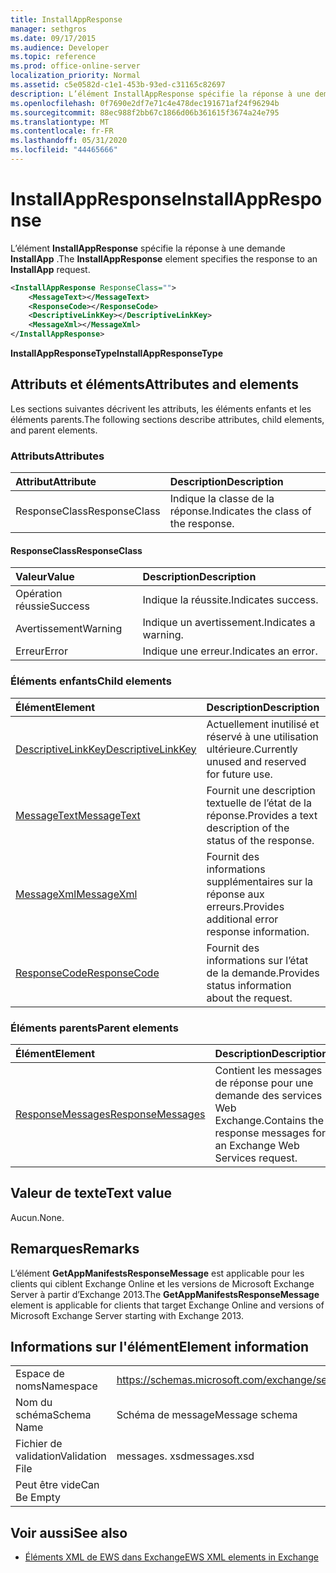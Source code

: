 ```yaml
---
title: InstallAppResponse
manager: sethgros
ms.date: 09/17/2015
ms.audience: Developer
ms.topic: reference
ms.prod: office-online-server
localization_priority: Normal
ms.assetid: c5e0582d-c1e1-453b-93ed-c31165c82697
description: L’élément InstallAppResponse spécifie la réponse à une demande InstallApp.
ms.openlocfilehash: 0f7690e2df7e71c4e478dec191671af24f96294b
ms.sourcegitcommit: 88ec988f2bb67c1866d06b361615f3674a24e795
ms.translationtype: MT
ms.contentlocale: fr-FR
ms.lasthandoff: 05/31/2020
ms.locfileid: "44465666"
---
```

# <a name="installappresponse"></a><span data-ttu-id="f7bfa-103">InstallAppResponse</span><span class="sxs-lookup"><span data-stu-id="f7bfa-103">InstallAppResponse</span></span>

<span data-ttu-id="f7bfa-104">L’élément **InstallAppResponse** spécifie la réponse à une demande **InstallApp** .</span><span class="sxs-lookup"><span data-stu-id="f7bfa-104">The **InstallAppResponse** element specifies the response to an **InstallApp** request.</span></span> 
  
```xml
<InstallAppResponse ResponseClass="">
    <MessageText></MessageText>
    <ResponseCode></ResponseCode>
    <DescriptiveLinkKey></DescriptiveLinkKey>
    <MessageXml></MessageXml>
</InstallAppResponse>
```

 <span data-ttu-id="f7bfa-105">**InstallAppResponseType**</span><span class="sxs-lookup"><span data-stu-id="f7bfa-105">**InstallAppResponseType**</span></span>
## <a name="attributes-and-elements"></a><span data-ttu-id="f7bfa-106">Attributs et éléments</span><span class="sxs-lookup"><span data-stu-id="f7bfa-106">Attributes and elements</span></span>

<span data-ttu-id="f7bfa-107">Les sections suivantes décrivent les attributs, les éléments enfants et les éléments parents.</span><span class="sxs-lookup"><span data-stu-id="f7bfa-107">The following sections describe attributes, child elements, and parent elements.</span></span>
  
### <a name="attributes"></a><span data-ttu-id="f7bfa-108">Attributs</span><span class="sxs-lookup"><span data-stu-id="f7bfa-108">Attributes</span></span>

|<span data-ttu-id="f7bfa-109">**Attribut**</span><span class="sxs-lookup"><span data-stu-id="f7bfa-109">**Attribute**</span></span>|<span data-ttu-id="f7bfa-110">**Description**</span><span class="sxs-lookup"><span data-stu-id="f7bfa-110">**Description**</span></span>|
|:-----|:-----|
|<span data-ttu-id="f7bfa-111">ResponseClass</span><span class="sxs-lookup"><span data-stu-id="f7bfa-111">ResponseClass</span></span>  <br/> |<span data-ttu-id="f7bfa-112">Indique la classe de la réponse.</span><span class="sxs-lookup"><span data-stu-id="f7bfa-112">Indicates the class of the response.</span></span>  <br/> |
   
#### <a name="responseclass"></a><span data-ttu-id="f7bfa-113">ResponseClass</span><span class="sxs-lookup"><span data-stu-id="f7bfa-113">ResponseClass</span></span>

|<span data-ttu-id="f7bfa-114">**Valeur**</span><span class="sxs-lookup"><span data-stu-id="f7bfa-114">**Value**</span></span>|<span data-ttu-id="f7bfa-115">**Description**</span><span class="sxs-lookup"><span data-stu-id="f7bfa-115">**Description**</span></span>|
|:-----|:-----|
|<span data-ttu-id="f7bfa-116">Opération réussie</span><span class="sxs-lookup"><span data-stu-id="f7bfa-116">Success</span></span>  <br/> |<span data-ttu-id="f7bfa-117">Indique la réussite.</span><span class="sxs-lookup"><span data-stu-id="f7bfa-117">Indicates success.</span></span>  <br/> |
|<span data-ttu-id="f7bfa-118">Avertissement</span><span class="sxs-lookup"><span data-stu-id="f7bfa-118">Warning</span></span>  <br/> |<span data-ttu-id="f7bfa-119">Indique un avertissement.</span><span class="sxs-lookup"><span data-stu-id="f7bfa-119">Indicates a warning.</span></span>  <br/> |
|<span data-ttu-id="f7bfa-120">Erreur</span><span class="sxs-lookup"><span data-stu-id="f7bfa-120">Error</span></span>  <br/> |<span data-ttu-id="f7bfa-121">Indique une erreur.</span><span class="sxs-lookup"><span data-stu-id="f7bfa-121">Indicates an error.</span></span>  <br/> |
   
### <a name="child-elements"></a><span data-ttu-id="f7bfa-122">Éléments enfants</span><span class="sxs-lookup"><span data-stu-id="f7bfa-122">Child elements</span></span>

|<span data-ttu-id="f7bfa-123">**Élément**</span><span class="sxs-lookup"><span data-stu-id="f7bfa-123">**Element**</span></span>|<span data-ttu-id="f7bfa-124">**Description**</span><span class="sxs-lookup"><span data-stu-id="f7bfa-124">**Description**</span></span>|
|:-----|:-----|
|[<span data-ttu-id="f7bfa-125">DescriptiveLinkKey</span><span class="sxs-lookup"><span data-stu-id="f7bfa-125">DescriptiveLinkKey</span></span>](descriptivelinkkey.md) <br/> |<span data-ttu-id="f7bfa-126">Actuellement inutilisé et réservé à une utilisation ultérieure.</span><span class="sxs-lookup"><span data-stu-id="f7bfa-126">Currently unused and reserved for future use.</span></span>  <br/> |
|[<span data-ttu-id="f7bfa-127">MessageText</span><span class="sxs-lookup"><span data-stu-id="f7bfa-127">MessageText</span></span>](messagetext.md) <br/> |<span data-ttu-id="f7bfa-128">Fournit une description textuelle de l’état de la réponse.</span><span class="sxs-lookup"><span data-stu-id="f7bfa-128">Provides a text description of the status of the response.</span></span>  <br/> |
|[<span data-ttu-id="f7bfa-129">MessageXml</span><span class="sxs-lookup"><span data-stu-id="f7bfa-129">MessageXml</span></span>](messagexml.md) <br/> |<span data-ttu-id="f7bfa-130">Fournit des informations supplémentaires sur la réponse aux erreurs.</span><span class="sxs-lookup"><span data-stu-id="f7bfa-130">Provides additional error response information.</span></span>  <br/> |
|[<span data-ttu-id="f7bfa-131">ResponseCode</span><span class="sxs-lookup"><span data-stu-id="f7bfa-131">ResponseCode</span></span>](responsecode.md) <br/> |<span data-ttu-id="f7bfa-132">Fournit des informations sur l’état de la demande.</span><span class="sxs-lookup"><span data-stu-id="f7bfa-132">Provides status information about the request.</span></span>  <br/> |
   
### <a name="parent-elements"></a><span data-ttu-id="f7bfa-133">Éléments parents</span><span class="sxs-lookup"><span data-stu-id="f7bfa-133">Parent elements</span></span>

|<span data-ttu-id="f7bfa-134">**Élément**</span><span class="sxs-lookup"><span data-stu-id="f7bfa-134">**Element**</span></span>|<span data-ttu-id="f7bfa-135">**Description**</span><span class="sxs-lookup"><span data-stu-id="f7bfa-135">**Description**</span></span>|
|:-----|:-----|
|[<span data-ttu-id="f7bfa-136">ResponseMessages</span><span class="sxs-lookup"><span data-stu-id="f7bfa-136">ResponseMessages</span></span>](responsemessages.md) <br/> |<span data-ttu-id="f7bfa-137">Contient les messages de réponse pour une demande des services Web Exchange.</span><span class="sxs-lookup"><span data-stu-id="f7bfa-137">Contains the response messages for an Exchange Web Services request.</span></span>  <br/> |
   
## <a name="text-value"></a><span data-ttu-id="f7bfa-138">Valeur de texte</span><span class="sxs-lookup"><span data-stu-id="f7bfa-138">Text value</span></span>

<span data-ttu-id="f7bfa-139">Aucun.</span><span class="sxs-lookup"><span data-stu-id="f7bfa-139">None.</span></span>
  
## <a name="remarks"></a><span data-ttu-id="f7bfa-140">Remarques</span><span class="sxs-lookup"><span data-stu-id="f7bfa-140">Remarks</span></span>

<span data-ttu-id="f7bfa-141">L’élément **GetAppManifestsResponseMessage** est applicable pour les clients qui ciblent Exchange Online et les versions de Microsoft Exchange Server à partir d’Exchange 2013.</span><span class="sxs-lookup"><span data-stu-id="f7bfa-141">The **GetAppManifestsResponseMessage** element is applicable for clients that target Exchange Online and versions of Microsoft Exchange Server starting with Exchange 2013.</span></span> 
  
## <a name="element-information"></a><span data-ttu-id="f7bfa-142">Informations sur l'élément</span><span class="sxs-lookup"><span data-stu-id="f7bfa-142">Element information</span></span>

|||
|:-----|:-----|
|<span data-ttu-id="f7bfa-143">Espace de noms</span><span class="sxs-lookup"><span data-stu-id="f7bfa-143">Namespace</span></span>  <br/> |https://schemas.microsoft.com/exchange/services/2006/messages  <br/> |
|<span data-ttu-id="f7bfa-144">Nom du schéma</span><span class="sxs-lookup"><span data-stu-id="f7bfa-144">Schema Name</span></span>  <br/> |<span data-ttu-id="f7bfa-145">Schéma de message</span><span class="sxs-lookup"><span data-stu-id="f7bfa-145">Message schema</span></span>  <br/> |
|<span data-ttu-id="f7bfa-146">Fichier de validation</span><span class="sxs-lookup"><span data-stu-id="f7bfa-146">Validation File</span></span>  <br/> |<span data-ttu-id="f7bfa-147">messages. xsd</span><span class="sxs-lookup"><span data-stu-id="f7bfa-147">messages.xsd</span></span>  <br/> |
|<span data-ttu-id="f7bfa-148">Peut être vide</span><span class="sxs-lookup"><span data-stu-id="f7bfa-148">Can Be Empty</span></span>  <br/> ||
   
## <a name="see-also"></a><span data-ttu-id="f7bfa-149">Voir aussi</span><span class="sxs-lookup"><span data-stu-id="f7bfa-149">See also</span></span>



- [<span data-ttu-id="f7bfa-150">Éléments XML de EWS dans Exchange</span><span class="sxs-lookup"><span data-stu-id="f7bfa-150">EWS XML elements in Exchange</span></span>](ews-xml-elements-in-exchange.md)

